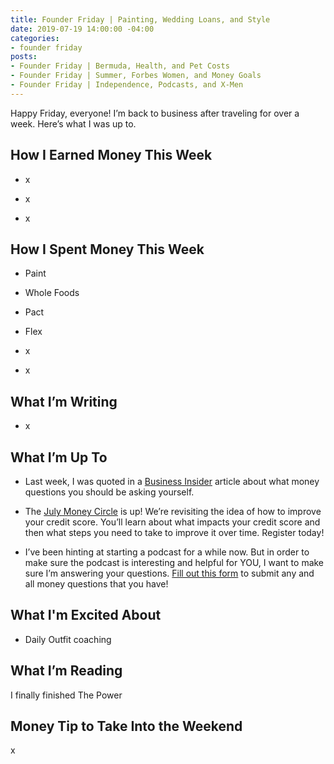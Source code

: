 ```yaml
---
title: Founder Friday | Painting, Wedding Loans, and Style
date: 2019-07-19 14:00:00 -04:00
categories:
- founder friday
posts:
- Founder Friday | Bermuda, Health, and Pet Costs
- Founder Friday | Summer, Forbes Women, and Money Goals
- Founder Friday | Independence, Podcasts, and X-Men
---
```


Happy Friday, everyone! I’m back to business after traveling for over a week. Here’s what I was up to.

## **How I Earned Money This Week**

* x

* x

* x

## **How I Spent Money This Week**

* Paint

* Whole Foods

* Pact

* Flex

* x

* x

## **What I’m Writing**

* x

## **What I’m Up To**

* Last week, I was quoted in a [Business Insider](https://www.businessinsider.com/money-questions-ask-every-week-month-year-2019-7) article about what money questions you should be asking yourself.

* The [July Money Circle](https://www.eventbrite.com/e/money-circle-improving-your-credit-score-tickets-63873388023) is up! We’re revisiting the idea of how to improve your credit score. You’ll learn about what impacts your credit score and then what steps you need to take to improve it over time. Register today!

* I’ve been hinting at starting a podcast for a while now. But in order to make sure the podcast is interesting and helpful for YOU, I want to make sure I’m answering your questions. [Fill out this form](https://docs.google.com/forms/d/e/1FAIpQLSf75z5itnYO-XOLStoqY5FXwuf8YI37ye5OD21Wv7tBGAqIVQ/viewform?usp=sf_link) to submit any and all money questions that you have!

## What I'm Excited About

* Daily Outfit coaching

## **What I’m Reading**

I finally finished The Power

## **Money Tip to Take Into the Weekend**

x